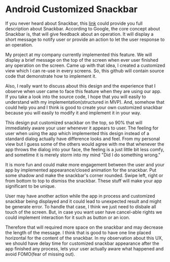 # Android Customized Snackbar

If you never heard about Snackbar, this <a href="goo.gl/QsXJmI">link</a> could provide you full description about Snackbar. According to Google, the core concept about Snackbar is, that will give feedback about an operation. It will display a short message to notify user or provide an action to let the user response to an operation.

My project at my company currently implemented this feature. We will display a brief message on the top of the screen when ever user finished any operation on the screen. Came up with that idea, I created a customized view which I can re-use in every screens. So, this github will contain source code that demonstrate how to implement it.

Also, I really want to discuss about this design and the experience that I observe when user came to face this feature when they are using our app. If you take a look into the source code, I hope that you will easily to understand with my implementation(structured in MVP). And, somehow that could help you and I think is good to create your own customized snackbar because you will easily to modify it and implement it in your way.

This design put customized snackbar on the top, so 90% that will immediately aware your user whenever it appears to user. The feeling for user when using the app which implemented this design instead of a standard dialog actually have difference looks and feel. From my personal view but I guess some of the others would agree with me that whenever the app throws the dialog into your face, the feeling is a just little bit less comfy, and sometime it is merely storm into my mind "Did I do something wrong."

It is more fun and could make more engagement between the user and your app by implemented appearance/closed animation for the snackbar. Put some shadow and make the snackbar's corner rounded. Swipe left, right or from bottom to top to dismiss the snackbar. These stuff will make your app significant to be unique.

User may have another action while the app in process and customized snackbar being displayed and it could lead to unexpected result and might be generate error. To handle that case, I think we just need to disbale all touch of the screen. But, in case you want user have cancel-able rights we could implement interaction for it such as button or an icon. 

Therefore that will required more space on the snackbar and may decrease the length of the message. I think that is good to have one line placed horizontal for the content of the snackbar.  In my observation about this UX, we should have delay time for customized snackbar appearance after the app finished any process, lets your user actually aware what happened and avoid FOMO(fear of missing out).

